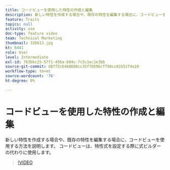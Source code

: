 ```yaml
---
title: コードビューを使用した特性の作成と編集
description: 新しい特性を作成する場合や、既存の特性を編集する場合に、コードビューを使用する方法を説明します。 コードビューは、特性式を設定する際に式ビルダーの代わりに使用します。
feature: Traits
topics: null
activity: use
doc-type: feature video
team: Technical Marketing
thumbnail: 326613.jpg
kt: 6441
role: User
level: Intermediate
exl-id: 763bbc25-57f1-456a-b94c-7c5c1ec1e3bb
source-git-commit: d87f5c6468600cc35ff059bcff98cc81552f4a10
workflow-type: tm+mt
source-wordcount: '76'
ht-degree: 0%

---
```


# コードビューを使用した特性の作成と編集

新しい特性を作成する場合や、既存の特性を編集する場合に、コードビューを使用する方法を説明します。 コードビューは、特性式を設定する際に式ビルダーの代わりに使用します。

>[!VIDEO](https://video.tv.adobe.com/v/326613/?quality=12&learn=on)
